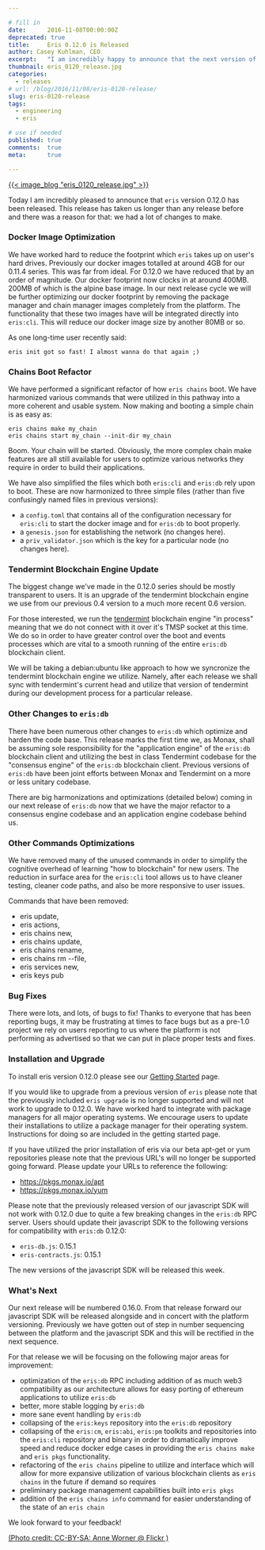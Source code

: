 ```yaml
---

# fill in
date:      2016-11-08T00:00:00Z
deprecated: true
title:     Eris 0.12.0 is Released
author: Casey Kuhlman, CEO
excerpt:   "I am incredibly happy to announce that the next version of eris is released as of today."
thumbnail: eris_0120_release.jpg
categories:
  - releases
# url: /blog/2016/11/08/eris-0120-release/
slug: eris-0120-release
tags:
  - engineering
  - eris

# use if needed
published: true
comments:  true
meta:      true

---
```




[{{< image_blog "eris_0120_release.jpg" >}}](https://www.flickr.com/photos/wefi_official/5797606814/)

Today I am incredibly pleased to announce that `eris` version 0.12.0 has been released. This release has taken us longer than any release before and there was a reason for that: we had a lot of changes to make.

### Docker Image Optimization

We have worked hard to reduce the footprint which `eris` takes up on user's hard drives. Previously our docker images totalled at around 4GB for our 0.11.4 series. This was far from ideal. For 0.12.0 we have reduced that by an order of magnitude. Our docker footprint now clocks in at around 400MB. 200MB of which is the alpine base image. In our next release cycle we will be further optimizing our docker footprint by removing the package manager and chain manager images completely from the platform. The functionality that these two images have will be integrated directly into `eris:cli`. This will reduce our docker image size by another 80MB or so.

As one long-time user recently said:

```irc
eris init got so fast! I almost wanna do that again ;)
```

### Chains Boot Refactor

We have performed a significant refactor of how `eris chains` boot. We have harmonized various commands that were utilized in this pathway into a more coherent and usable system. Now making and booting a simple chain is as easy as:

```
eris chains make my_chain
eris chains start my_chain --init-dir my_chain
```

Boom. Your chain will be started. Obviously, the more complex chain make features are all still available for users to optimize various networks they require in order to build their applications.

We have also simplified the files which both `eris:cli` and `eris:db` rely upon to boot. These are now harmonized to three simple files (rather than five confusingly named files in previous versions):

* a `config.toml` that contains all of the configuration necessary for `eris:cli` to start the docker image and for `eris:db` to boot properly.
* a `genesis.json` for establishing the network (no changes here).
* a `priv_validator.json` which is the key for a particular node (no changes here).

### Tendermint Blockchain Engine Update

The biggest change we've made in the 0.12.0 series should be mostly transparent to users. It is an upgrade of the tendermint blockchain engine we use from our previous 0.4 version to a much more recent 0.6 version.

For those interested, we run the [tendermint](http://tendermint.com) blockchain engine "in process" meaning that we do not connect with it over it's TMSP socket at this time. We do so in order to have greater control over the boot and events processes which are vital to a smooth running of the entire `eris:db` blockchain client.

We will be taking a debian:ubuntu like approach to how we syncronize the tendermint blockchain engine we utilize. Namely, after each release we shall sync with tendermint's current head and utilize that version of tendermint during our development process for a particular release.

### Other Changes to `eris:db`

There have been numerous other changes to `eris:db` which optimize and harden the code base. This release marks the first time we, as Monax, shall be assuming sole responsibility for the "application engine" of the `eris:db` blockchain client and utilizing the best in class Tendermint codebase for the "consensus engine" of the `eris:db` blockchain client. Previous versions of `eris:db` have been joint efforts between Monax and Tendermint on a more or less unitary codebase.

There are big harmonizations and optimizations (detailed below) coming in our next release of `eris:db` now that we have the major refactor to a consensus engine codebase and an application engine codebase behind us.

### Other Commands Optimizations

We have removed many of the unused commands in order to simplify the cognitive overhead of learning "how to blockchain" for new users. The reduction in surface area for the `eris:cli` tool allows us to have cleaner testing, cleaner code paths, and also be more responsive to user issues.

Commands that have been removed:

* eris update,
* eris actions,
* eris chains new,
* eris chains update,
* eris chains rename,
* eris chains rm --file,
* eris services new,
* eris keys pub

### Bug Fixes

There were lots, and lots, of bugs to fix! Thanks to everyone that has been reporting bugs, it may be frustrating at times to face bugs but as a pre-1.0 project we rely on users reporting to us where the platform is not performing as advertised so that we can put in place proper tests and fixes.

### Installation and Upgrade

To install eris version 0.12.0 please see our [Getting Started](/docs/getting-started/) page.

If you would like to upgrade from a previous version of `eris` please note that the previously included `eris upgrade` is no longer supported and will not work to upgrade to 0.12.0. We have worked hard to integrate with package managers for all major operating systems. We encourage users to update their installations to utilize a package manager for their operating system. Instructions for doing so are included in the getting started page.

If you have utilized the prior installation of eris via our beta apt-get or yum repositories please note that the previous URL's will no longer be supported going forward. Please update your URLs to reference the following:

* https://pkgs.monax.io/apt
* https://pkgs.monax.io/yum

Please note that the previously released version of our javascript SDK will not work with 0.12.0 due to quite a few breaking changes in the `eris:db` RPC server. Users should update their javascript SDK to the following versions for compatibility with `eris:db` 0.12.0:

* `eris-db.js`: 0.15.1
* `eris-contracts.js`: 0.15.1

The new versions of the javascript SDK will be released this week.

### What's Next

Our next release will be numbered 0.16.0. From that release forward our javascript SDK will be released alongside and in concert with the platform versioning. Previously we have gotten out of step in number sequencing between the platform and the javascript SDK and this will be rectified in the next sequence.

For that release we will be focusing on the following major areas for improvement:

* optimization of the `eris:db` RPC including addition of as much web3 compatibility as our architecture allows for easy porting of ethereum applications to utilize `eris:db`
* better, more stable logging by `eris:db`
* more sane event handling by `eris:db`
* collapsing of the `eris:keys` repository into the `eris:db` repository
* collapsing of the `eris:cm`, `eris:abi`, `eris:pm` toolkits and repositories into the `eris:cli` repository and binary in order to dramatically improve speed and reduce docker edge cases in providing the `eris chains make` and `eris pkgs` functionality.
* refactoring of the `eris chains` pipeline to utilize and interface which will allow for more expansive utilization of various blockchain clients as `eris chains` in the future if demand so requires
* preliminary package management capabilities built into `eris pkgs`
* addition of the `eris chains info` command for easier understanding of the state of an `eris chain`

We look forward to your feedback!

[(Photo credit: CC-BY-SA: Anne Worner @ Flickr )](https://www.flickr.com/photos/wefi_official/)
